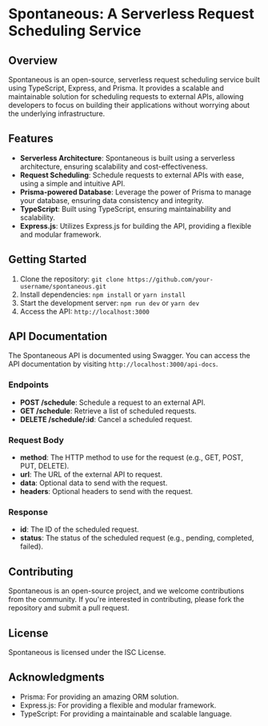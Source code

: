 # Spontaneous: A Serverless Request Scheduling Service

## Overview

Spontaneous is an open-source, serverless request scheduling service built using TypeScript, Express, and Prisma. It provides a scalable and maintainable solution for scheduling requests to external APIs, allowing developers to focus on building their applications without worrying about the underlying infrastructure.

## Features

* **Serverless Architecture**: Spontaneous is built using a serverless architecture, ensuring scalability and cost-effectiveness.
* **Request Scheduling**: Schedule requests to external APIs with ease, using a simple and intuitive API.
* **Prisma-powered Database**: Leverage the power of Prisma to manage your database, ensuring data consistency and integrity.
* **TypeScript**: Built using TypeScript, ensuring maintainability and scalability.
* **Express.js**: Utilizes Express.js for building the API, providing a flexible and modular framework.

## Getting Started

1. Clone the repository: `git clone https://github.com/your-username/spontaneous.git`
2. Install dependencies: `npm install` or `yarn install`
3. Start the development server: `npm run dev` or `yarn dev`
4. Access the API: `http://localhost:3000`

## API Documentation

The Spontaneous API is documented using Swagger. You can access the API documentation by visiting `http://localhost:3000/api-docs`.

### Endpoints

* **POST /schedule**: Schedule a request to an external API.
* **GET /schedule**: Retrieve a list of scheduled requests.
* **DELETE /schedule/:id**: Cancel a scheduled request.

### Request Body

* **method**: The HTTP method to use for the request (e.g., GET, POST, PUT, DELETE).
* **url**: The URL of the external API to request.
* **data**: Optional data to send with the request.
* **headers**: Optional headers to send with the request.

### Response

* **id**: The ID of the scheduled request.
* **status**: The status of the scheduled request (e.g., pending, completed, failed).

## Contributing

Spontaneous is an open-source project, and we welcome contributions from the community. If you're interested in contributing, please fork the repository and submit a pull request.

## License

Spontaneous is licensed under the ISC License.

## Acknowledgments

* Prisma: For providing an amazing ORM solution.
* Express.js: For providing a flexible and modular framework.
* TypeScript: For providing a maintainable and scalable language.